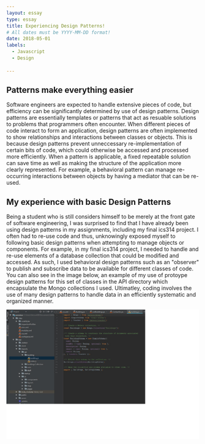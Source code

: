 ```yaml
---
layout: essay
type: essay
title: Experiencing Design Patterns! 
# All dates must be YYYY-MM-DD format!
date: 2018-05-01
labels:
  - Javascript
  - Design
  
---
```


## Patterns make everything easier
Software engineers are expected to handle extensive pieces of code, but efficiency can be significantly determined by use of design patterns. Design patterns are essentially templates or patterns that act as resuable solutions to problems that programmers often encounter. When different pieces of code interact to form an application, design patterns are often implemented to show relationships and interactions between classes or objects. This is because design patterns prevent unneccessary re-implementation of certain bits of code, which could otherwise be accessed and processed more efficiently. When a pattern is applicable, a fixed repeatable solution can save time as well as making the structure of the application more clearly represented. For example, a behavioral pattern can manage re-occurring interactions between objects by having a mediator that can be re-used. 

## My experience with basic Design Patterns
Being a student who is still considers himself to be merely at the front gate of software engineering, I was surprised to find that I have already been using design patterns in my assignments, including my final ics314 project. I often had to re-use code and thus, unknowingly exposed myself to following basic design patterns when attempting to manage objects or components. For example, in my final ics314 project, I needed to handle and re-use elements of a database collection that could be modified and accessed. As such, I used behavioral design patterns such as an "observer" to publish and subscribe data to be available for different classes of code. You can also see in the image below, an example of my use of protoype design patterns for this set of classes in the API directory which encapsulate the Mongo collections I used. Ultimatley, coding involves the use of many design patterns to handle data in an efficiently systematic and organized manner.

![](images/DesignPatterns1.jpg)
